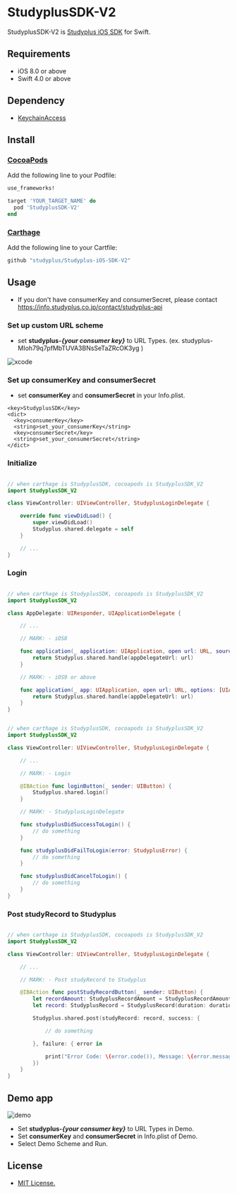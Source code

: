 StudyplusSDK-V2
=======

StudyplusSDK-V2 is [Studyplus iOS SDK](https://github.com/studyplus/Studyplus-iOS-SDK) for Swift.

## Requirements

 * iOS 8.0 or above
 * Swift 4.0 or above

## Dependency
 * [KeychainAccess](https://github.com/kishikawakatsumi/KeychainAccess)

## Install

### [CocoaPods](https://cocoapods.org/)
Add the following line to your Podfile:
```ruby
use_frameworks!

target 'YOUR_TARGET_NAME' do
  pod 'StudyplusSDK-V2'
end
```

### [Carthage](https://github.com/Carthage/Carthage)
Add the following line to your Cartfile:
```swift
github "studyplus/Studyplus-iOS-SDK-V2"
```

## Usage

- If you don't have consumerKey and consumerSecret, please contact https://info.studyplus.co.jp/contact/studyplus-api

### Set up custom URL scheme

- set __studyplus-*{your consumer key}*__ to URL Types. (ex. studyplus-MIoh79q7pfMbTUVA3BNsSeTaZRcOK3yg )

![xcode](https://github.com/studyplus/Studyplus-iOS-SDK-V2/blob/master/docs/set_url_scheme.png)

### Set up consumerKey and consumerSecret

- set __consumerKey__ and __consumerSecret__ in your Info.plist.

```plist
<key>StudyplusSDK</key>
<dict>
  <key>consumerKey</key>
  <string>set_your_consumerKey</string>
  <key>consumerSecret</key>
  <string>set_your_consumerSecret</string>
</dict>
```

### Initialize

```Swift

// when carthage is StudyplusSDK, cocoapods is StudyplusSDK_V2
import StudyplusSDK_V2

class ViewController: UIViewController, StudyplusLoginDelegate {

    override func viewDidLoad() {
        super.viewDidLoad()
        Studyplus.shared.delegate = self
    }

    // ...
}
```

### Login
```Swift

// when carthage is StudyplusSDK, cocoapods is StudyplusSDK_V2
import StudyplusSDK_V2

class AppDelegate: UIResponder, UIApplicationDelegate {

    // ...

    // MARK: - iOS8

    func application(_ application: UIApplication, open url: URL, sourceApplication: String?, annotation: Any) -> Bool {
        return Studyplus.shared.handle(appDelegateUrl: url)
    }

    // MARK: - iOS9 or above

    func application(_ app: UIApplication, open url: URL, options: [UIApplicationOpenURLOptionsKey : Any] = [:]) -> Bool {
        return Studyplus.shared.handle(appDelegateUrl: url)
    }
}
```

```Swift

// when carthage is StudyplusSDK, cocoapods is StudyplusSDK_V2
import StudyplusSDK_V2

class ViewController: UIViewController, StudyplusLoginDelegate {

    // ...

    // MARK: - Login

    @IBAction func loginButton(_ sender: UIButton) {
        Studyplus.shared.login()
    }

    // MARK: - StudyplusLoginDelegate

    func studyplusDidSuccessToLogin() {
        // do something
    }

    func studyplusDidFailToLogin(error: StudyplusError) {
        // do something
    }

    func studyplusDidCancelToLogin() {
        // do something
    }
}
```

### Post studyRecord to Studyplus

```Swift

// when carthage is StudyplusSDK, cocoapods is StudyplusSDK_V2
import StudyplusSDK_V2

class ViewController: UIViewController, StudyplusLoginDelegate {

    // ...

    // MARK: - Post studyRecord to Studyplus

    @IBAction func postStudyRecordButton(_ sender: UIButton) {
        let recordAmount: StudyplusRecordAmount = StudyplusRecordAmount(amount: 10)
        let record: StudyplusRecord = StudyplusRecord(duration: duration, recordedAt: Date(), amount: recordAmount, comment: "Today, I studied like anything.")

        Studyplus.shared.post(studyRecord: record, success: {

            // do something

        }, failure: { error in

            print("Error Code: \(error.code()), Message: \(error.message())")
        })
    }
}
```

## Demo app

![demo](https://github.com/studyplus/Studyplus-iOS-SDK-V2/blob/master/docs/demoapp_v2.jpg)

- Set __studyplus-*{your consumer key}*__ to URL Types in Demo.
- Set __consumerKey__ and __consumerSecret__ in Info.plist of Demo.
- Select Demo Scheme and Run.

## License

- [MIT License.](http://opensource.org/licenses/mit-license.php)
